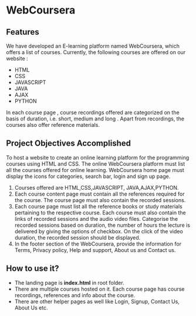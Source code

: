 # WebCoursera

## Features
We have developed an E-learning platform named WebCoursera, which offers a list of courses. Currently, the following courses are offered on our website :
- HTML
- CSS
- JAVASCRIPT
- JAVA
- AJAX
- PYTHON
  
In each course page , course recordings offered are categorized on the basis of duration, i.e. short, medium and long . Apart from recordings, the courses also offer reference materials.  

## Project Objectives Accomplished
To host a website to create an online learning platform for the programming courses using HTML and CSS. The online WebCoursera platform must list all the courses offered for online learning.
WebCoursera home page must display the icons for categories, search bar, login and sign up page.
1. Courses offered are HTML,CSS,JAVASCRIPT, JAVA,AJAX,PYTHON.
2. Each course content page must contain all the references required for the course. The course page must also contain the recorded sessions.
3. Each course page must list all the reference books or study materials pertaining to the respective course. Each course must also contain the links of recorded sessions and the audio video files. Categorise the recorded sessions based on duration, the number of hours the lecture is delivered by giving the options of checkbox. On the click of the video duration, the recorded session should be displayed.
4. In the footer section of the WebCoursera, provide the information for Terms, Privacy policy, Help and support, About us and Contact us.

## How to use it?
- The landing page is **index.html** in root folder. 
- There are multiple courses hosted on it. Each course page has course recordings, references and info about the course. 
- There are other helper pages as well like Login, Signup, Contact Us, About Us etc.